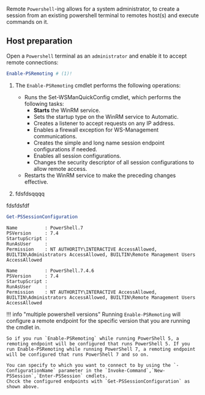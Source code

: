 
Remote `Powershell`-ing allows for a system administrator, to create a session from an existing powershell terminal to remotes host(s) and execute commands on it. 

## Host preparation

 Open a `Powershell` terminal as an `administrator` and enable it to accept remote connections:

```powershell title="Open Powershell as an administrator"
Enable-PSRemoting # (1)!
```

   1. The `Enable-PSRemoting` cmdlet performs the following operations:
       - Runs the Set-WSManQuickConfig cmdlet, which performs the following tasks:
           - **Starts** the WinRM service.  
           - Sets the startup type on the WinRM service to Automatic.  
           - Creates a listener to accept requests on any IP address.  
           -  Enables a firewall exception for WS-Management communications.  
           - Creates the simple and long name session endpoint configurations if needed.  
           - Enables all session configurations.  
           - Changes the security descriptor of all session configurations to allow remote access.  
       - Restarts the WinRM service to make the preceding changes effective.

1. fdsfdsqqqq

fdsfdsfdf

```powershell title="Verify the configurated endpoints"
Get-PSSessionConfiguration
```
```plaintext
Name          : PowerShell.7
PSVersion     : 7.4
StartupScript :
RunAsUser     :
Permission    : NT AUTHORITY\INTERACTIVE AccessAllowed, BUILTIN\Administrators AccessAllowed, BUILTIN\Remote Management Users AccessAllowed

Name          : PowerShell.7.4.6
PSVersion     : 7.4
StartupScript :
RunAsUser     :
Permission    : NT AUTHORITY\INTERACTIVE AccessAllowed, BUILTIN\Administrators AccessAllowed, BUILTIN\Remote Management Users AccessAllowed
```

!!! info "multiple powershell versions"
    Running `Enable-PSRemoting` will configure a remote endpoint for the specific version that you are running the cmdlet in. 
    
    So if you run `Enable-PSRemoting` while running PowerShell 5, a remoting endpoint will be configured that runs PowerShell 5. If you run Enable-PSRemoting while running PowerShell 7, a remoting endpoint will be configured that runs PowerShell 7 and so on.

    You can specify to which you want to connect to by using the `-ConfigurationName` parameter in the `Invoke-Command`,`New-PSSession`,`Enter-PSSession` cmdlets.  
    Chcck the configured endpoints with `Get-PSSessionConfiguration` as shown above.
 
